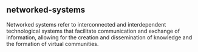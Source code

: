 ## networked-systems
Networked systems refer to interconnected and interdependent technological systems that facilitate communication and exchange of information, allowing for the creation and dissemination of knowledge and the formation of virtual communities.

